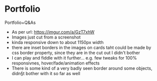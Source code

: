 # Portfolio
Portfolio+Q&amp;As

- As per url: https://imgur.com/a/GzT7xhW
- Images just cut from a screenshot
- kinda responsive down to about 1150px width
- there are inset borders in the images on cards taht could be made by css border property, since they are in the cut out I didn't bother
- I can play and fiddle with it further... e.g. few tweaks for 100% responsivnes, hover/fade/animation effects
- There is some kind of a very badly seen border around some objects, didn§t bother with it so far as well
